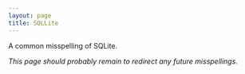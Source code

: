 ```yaml
---
layout: page
title: SQLLite
---
```


A common misspelling of SQLite.

*This page should probably remain to redirect any future misspellings.*

